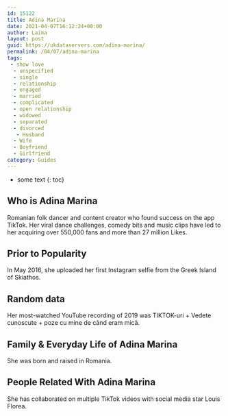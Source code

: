 ```yaml
---
id: 15122
title: Adina Marina
date: 2021-04-07T16:12:24+00:00
author: Laima
layout: post
guid: https://ukdataservers.com/adina-marina/
permalink: /04/07/adina-marina
tags:
 - show love
  - unspecified
  - single
  - relationship
  - engaged
  - married
  - complicated
  - open relationship
  - widowed
  - separated
  - divorced
   - Husband
  - Wife
  - Boyfriend
  - Girlfriend
category: Guides
---
```


* some text
{: toc}


## Who is Adina Marina
                  
                  
                  
Romanian folk dancer and content creator who found success on the app TikTok. Her viral dance challenges, comedy bits and music clips have led to her acquiring over 550,000 fans and more than 27 million Likes.
                  
              
            
              
            
                
                
                
## Prior to Popularity
                  
                  
                  
In May 2016, she uploaded her first Instagram selfie from the Greek Island of Skiathos.
                  
              
            
              
            
                
                
                
## Random data
                  
                  
                  
Her most-watched YouTube recording of 2019 was TIKTOK-uri + Vedete cunoscute + poze cu mine de când eram mică.
                  
              
            
              
            
                
                
                
## Family & Everyday Life of Adina Marina
                  
                  
                  
She was born and raised in Romania.
                  
              
            
              
            
                
                
                
## People Related With Adina Marina
                  
                  
                  
She has collaborated on multiple TikTok videos with social media star Louis Florea.
                  
              
            
              
            
                
              
            
              
              
            
            
              
            
          
          
          